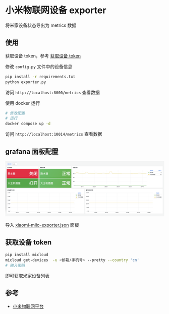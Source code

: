 # 小米物联网设备 exporter

将米家设备状态导出为 metrics 数据

## 使用

获取设备 token，参考 [获取设备 token](#获取设备-token)

修改 `config.py` 文件中的设备信息

```bash
pip install -r requirements.txt
python exporter.py
```

访问 `http://localhost:8000/metrics` 查看数据

使用 docker 运行

```bash
# 修改配置
# 运行
docker compose up -d
```

访问 `http://localhost:10014/metrics` 查看数据

## grafana 面板配置

![image](./imgs/grafana-dashboards.png)

导入 [xiaomi-miio-exporter.json](./grafana/xiaomi-miio-exporter.json) 面板

## 获取设备 token

```bash
pip install micloud
micloud get-devices  -u <邮箱/手机号> --pretty --country 'cn'
# 输入密码
```

即可获取米家设备列表

## 参考

- [小米物联网平台](https://home.miot-spec.com/spec/cuco.plug.v3)
